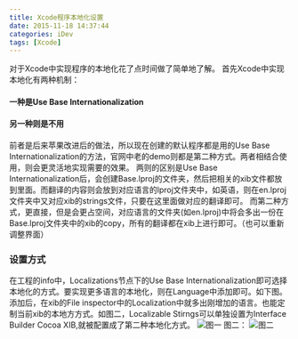 ```yaml
---
title: Xcode程序本地化设置
date: 2015-11-18 14:37:44
categories: iDev
tags: [Xcode]
---
```

对于Xcode中实现程序的本地化花了点时间做了简单地了解。
首先Xcode中实现本地化有两种机制：

#### 一种是Use Base Internationalization

#### 另一种则是不用

前者是后来苹果改进后的做法，所以现在创建的默认程序都是用的Use Base Internationalization的方法，官网中老的demo则都是第二种方式。两者相结合使用，则会更灵活地实现需要的效果。
两则的区别是Use Base Internationalization后，会创建Base.lproj的文件夹，然后把相关的xib文件都放到里面。而翻译的内容则会放到对应语言的lproj文件夹中，如英语，则在en.lproj文件夹中又对应xib的strings文件，只要在这里面做对应的翻译即可。
而第二种方式，更直接，但是会更占空间，对应语言的文件夹(如en.lproj)中将会多出一份在Base.lproj文件夹中的xib的copy，所有的翻译都在xib上进行即可。（也可以重新调整界面）
<!--more-->

### 设置方式

在工程的info中，Localizations节点下的Use Base Internationalization即可选择本地化的方式。要实现更多语言的本地化，则在Language中添加即可。如下图。添加后，在xib的File inspector中的Localization中就多出刚增加的语言。也能定制当前xib的本地方方式。如图二，Localizable Stirngs可以单独设置为Interface Builder Cocoa XIB,就被配置成了第二种本地化方式。
![图一](/img/201511/4_1.png)
图二：
![图二](/img/201511/4_2.png)
